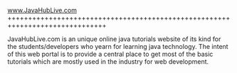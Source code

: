 www.JavaHubLive.com
++++++++++++++++++++++++++++++++++++++++++++++++++++++++++++++++++++++++++++++


JavaHubLive.com is an unique online java tutorials website of its kind for the students/developers who yearn for learning java technology. The intent of this web portal is to provide a central place to get most of the basic tutorials which are mostly used in the industry for web development.
